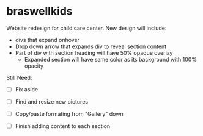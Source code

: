 # braswellkids
Website redesign for child care center. New design will include: 
- divs that expand onhover
- Drop down arrow that expands div to reveal section content
- Part of div with section heading will have 50% opaque overlay
  - Expanded section will have same color as its background with 100% opacity
  
 Still Need:
 - [ ] Fix aside
 - [ ] Find and resize new pictures
 - [ ] Copy/paste formating from "Gallery" down
 - [ ] Finish adding content to each section
 
